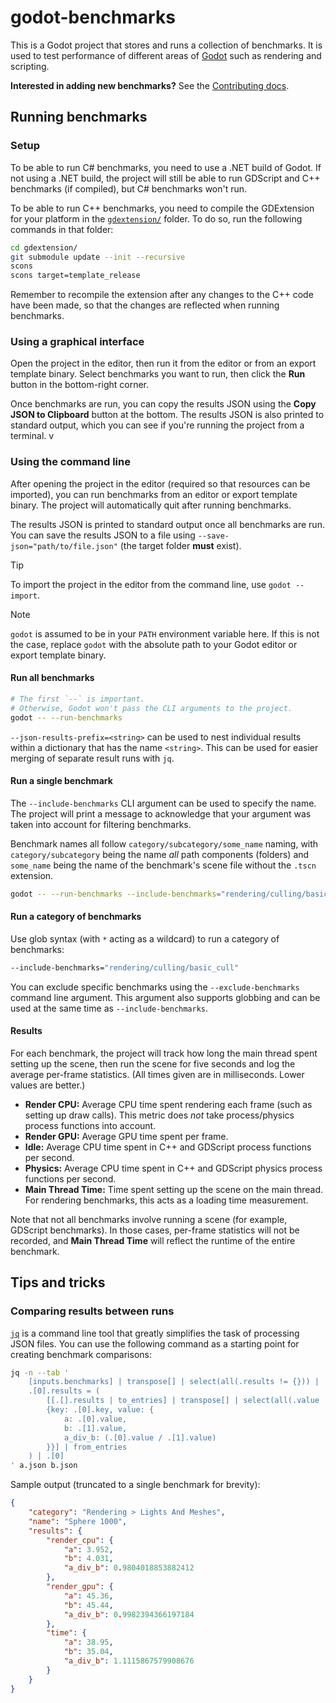 # godot-benchmarks

This is a Godot project that stores and runs a collection of benchmarks. It is
used to test performance of different areas of [Godot](https://godotengine.org)
such as rendering and scripting.

**Interested in adding new benchmarks?** See the [Contributing docs](https://contributing.godotengine.org/en/latest/other/benchmarks.html).

## Running benchmarks

### Setup

To be able to run C# benchmarks, you need to use a .NET build of Godot. If not
using a .NET build, the project will still be able to run GDScript and C++
benchmarks (if compiled), but C# benchmarks won't run.

To be able to run C++ benchmarks, you need to compile the GDExtension for your
platform in the [`gdextension/`](gdextension/) folder. To do so, run the
following commands in that folder:

```bash
cd gdextension/
git submodule update --init --recursive
scons
scons target=template_release
```

Remember to recompile the extension after any changes to the C++ code have been
made, so that the changes are reflected when running benchmarks.

### Using a graphical interface

Open the project in the editor, then run it from the editor or from an export
template binary. Select benchmarks you want to run, then click the **Run** button
in the bottom-right corner.

Once benchmarks are run, you can copy the results JSON using the
**Copy JSON to Clipboard** button at the bottom. The results JSON is also printed to
standard output, which you can see if you're running the project from a terminal.
v
### Using the command line

After opening the project in the editor (required so that resources can be imported),
you can run benchmarks from an editor or export template binary. The project will
automatically quit after running benchmarks.

The results JSON is printed to standard output once all benchmarks are run.
You can save the results JSON to a file using `--save-json="path/to/file.json"`
(the target folder **must** exist).

> [!TIP]
>
> To import the project in the editor from the command line, use `godot --import`.

> [!NOTE]
>
> `godot` is assumed to be in your `PATH` environment variable here. If this is
> not the case, replace `godot` with the absolute path to your Godot editor or export template binary.

#### Run all benchmarks

```bash
# The first `--` is important.
# Otherwise, Godot won't pass the CLI arguments to the project.
godot -- --run-benchmarks
```

`--json-results-prefix=<string>` can be used to nest individual results within a
dictionary that has the name `<string>`. This can be used for easier merging of
separate result runs with `jq`.

#### Run a single benchmark

The `--include-benchmarks` CLI argument can be used to specify the name.
The project will print a message to acknowledge that your argument was taken
into account for filtering benchmarks.

Benchmark names all follow `category/subcategory/some_name` naming, with
`category/subcategory` being the name *all* path components (folders) and
`some_name` being the name of the benchmark's scene file without the `.tscn` extension.

```bash
godot -- --run-benchmarks --include-benchmarks="rendering/culling/basic_cull"
```

#### Run a category of benchmarks

Use glob syntax (with `*` acting as a wildcard) to run a category of benchmarks:

```bash
--include-benchmarks="rendering/culling/basic_cull"
```

You can exclude specific benchmarks using the `--exclude-benchmarks` command line argument.
This argument also supports globbing and can be used at the same time as `--include-benchmarks`.

#### Results

For each benchmark, the project will track how long the main thread spent setting up the scene,
then run the scene for five seconds and log the average per-frame statistics.
(All times given are in milliseconds. Lower values are better.)

- **Render CPU:** Average CPU time spent rendering each frame (such as setting up draw calls).
  This metric does *not* take process/physics process functions into account.
- **Render GPU:** Average GPU time spent per frame.
- **Idle:** Average CPU time spent in C++ and GDScript process functions per second.
- **Physics:** Average CPU time spent in C++ and GDScript physics process functions per second.
- **Main Thread Time:** Time spent setting up the scene on the main thread.
  For rendering benchmarks, this acts as a loading time measurement.

Note that not all benchmarks involve running a scene (for example, GDScript benchmarks).
In those cases, per-frame statistics will not be recorded,
and **Main Thread Time** will reflect the runtime of the entire benchmark.

## Tips and tricks

### Comparing results between runs

[`jq`](https://github.com/stedolan/jq) is a command line tool that greatly simplifies
the task of processing JSON files. You can use the following command as a starting point
for creating benchmark comparisons:

```bash
jq -n --tab '
	[inputs.benchmarks] | transpose[] | select(all(.results != {})) |
	.[0].results = (
		[[.[].results | to_entries] | transpose[] | select(all(.value != 0)) |
		{key: .[0].key, value: {
			a: .[0].value,
			b: .[1].value,
			a_div_b: (.[0].value / .[1].value)
		}}] | from_entries
	) | .[0]
' a.json b.json
```

Sample output (truncated to a single benchmark for brevity):

```json
{
	"category": "Rendering > Lights And Meshes",
	"name": "Sphere 1000",
	"results": {
		"render_cpu": {
			"a": 3.952,
			"b": 4.031,
			"a_div_b": 0.9804018853882412
		},
		"render_gpu": {
			"a": 45.36,
			"b": 45.44,
			"a_div_b": 0.9982394366197184
		},
		"time": {
			"a": 38.95,
			"b": 35.04,
			"a_div_b": 1.1115867579908676
		}
	}
}
```
